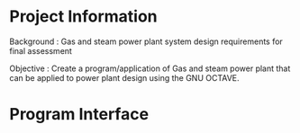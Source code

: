 # Project Information
Background :
Gas and steam power plant system design requirements for final assessment

Objective :
Create a program/application of Gas and steam power plant that can be applied to power plant design using the GNU OCTAVE.

# Program Interface
